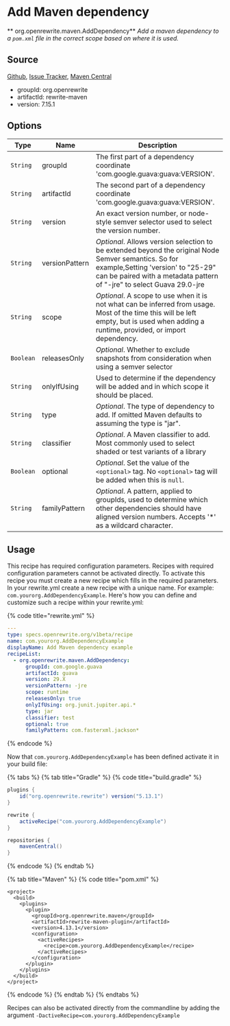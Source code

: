 # Add Maven dependency

** org.openrewrite.maven.AddDependency**
_Add a maven dependency to a `pom.xml` file in the correct scope based on where it is used._

## Source

[Github](https://github.com/openrewrite/rewrite), [Issue Tracker](https://github.com/openrewrite/rewrite/issues), [Maven Central](https://search.maven.org/artifact/org.openrewrite/rewrite-maven/7.15.1/jar)

* groupId: org.openrewrite
* artifactId: rewrite-maven
* version: 7.15.1

## Options

| Type | Name | Description |
| -- | -- | -- |
| `String` | groupId | The first part of a dependency coordinate 'com.google.guava:guava:VERSION'. |
| `String` | artifactId | The second part of a dependency coordinate 'com.google.guava:guava:VERSION'. |
| `String` | version | An exact version number, or node-style semver selector used to select the version number. |
| `String` | versionPattern | *Optional*. Allows version selection to be extended beyond the original Node Semver semantics. So for example,Setting 'version' to "25-29" can be paired with a metadata pattern of "-jre" to select Guava 29.0-jre |
| `String` | scope | *Optional*. A scope to use when it is not what can be inferred from usage. Most of the time this will be left empty, but is used when adding a runtime, provided, or import dependency. |
| `Boolean` | releasesOnly | *Optional*. Whether to exclude snapshots from consideration when using a semver selector |
| `String` | onlyIfUsing | Used to determine if the dependency will be added and in which scope it should be placed. |
| `String` | type | *Optional*. The type of dependency to add. If omitted Maven defaults to assuming the type is "jar". |
| `String` | classifier | *Optional*. A Maven classifier to add. Most commonly used to select shaded or test variants of a library |
| `Boolean` | optional | *Optional*. Set the value of the `<optional>` tag. No `<optional>` tag will be added when this is `null`. |
| `String` | familyPattern | *Optional*. A pattern, applied to groupIds, used to determine which other dependencies should have aligned version numbers. Accepts '*' as a wildcard character. |


## Usage

This recipe has required configuration parameters. Recipes with required configuration parameters cannot be activated directly. To activate this recipe you must create a new recipe which fills in the required parameters. In your rewrite.yml create a new recipe with a unique name. For example: `com.yourorg.AddDependencyExample`.
Here's how you can define and customize such a recipe within your rewrite.yml:

{% code title="rewrite.yml" %}
```yaml
---
type: specs.openrewrite.org/v1beta/recipe
name: com.yourorg.AddDependencyExample
displayName: Add Maven dependency example
recipeList:
  - org.openrewrite.maven.AddDependency:
      groupId: com.google.guava
      artifactId: guava
      version: 29.X
      versionPattern: -jre
      scope: runtime
      releasesOnly: true
      onlyIfUsing: org.junit.jupiter.api.*
      type: jar
      classifier: test
      optional: true
      familyPattern: com.fasterxml.jackson*
```
{% endcode %}


Now that `com.yourorg.AddDependencyExample` has been defined activate it in your build file:

{% tabs %}
{% tab title="Gradle" %}
{% code title="build.gradle" %}
```groovy
plugins {
    id("org.openrewrite.rewrite") version("5.13.1")
}

rewrite {
    activeRecipe("com.yourorg.AddDependencyExample")
}

repositories {
    mavenCentral()
}

```
{% endcode %}
{% endtab %}

{% tab title="Maven" %}
{% code title="pom.xml" %}
```markup
<project>
  <build>
    <plugins>
      <plugin>
        <groupId>org.openrewrite.maven</groupId>
        <artifactId>rewrite-maven-plugin</artifactId>
        <version>4.13.1</version>
        <configuration>
          <activeRecipes>
            <recipe>com.yourorg.AddDependencyExample</recipe>
          </activeRecipes>
        </configuration>
      </plugin>
    </plugins>
  </build>
</project>
```
{% endcode %}
{% endtab %}
{% endtabs %}

Recipes can also be activated directly from the commandline by adding the argument `-DactiveRecipe=com.yourorg.AddDependencyExample`
